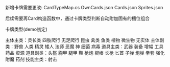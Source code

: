 新增卡牌需要更改:
CardTypeMap.cs
OwnCards.json
Cards.json
Sprites.json

后续需要再Card构造函数中，通过卡牌类型判断自动附加固有的槽位组合

卡牌类型(demo初定)

主体主类：灵长类 四肢爬行 无足爬行 昆虫 禽类 鱼类 植物 微生物 无实体
主体副类：野兽 人类 精灵 矮人 法师 恶魔 神 细菌 病毒
道具主类：武器 装备 增幅 工具 药品 资源
道具副类：头盔 胸甲 腿甲 鞋 枪炮 棍棒 长枪 匕首 子弹 炮弹 拳套 强化 附魔 药剂
技能主类：射击 